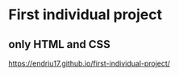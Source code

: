 # First individual project

## only HTML and CSS

https://endriu17.github.io/first-individual-project/
